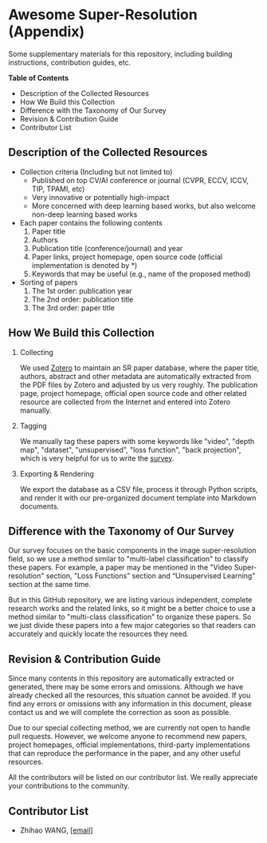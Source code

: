 # Awesome Super-Resolution (Appendix)

Some supplementary materials for this repository, including building instructions, contribution guides, etc.

**Table of Contents**

- Description of the Collected Resources
- How We Build this Collection
- Difference with the Taxonomy of Our Survey
- Revision & Contribution Guide
- Contributor List



## Description of the Collected Resources

- Collection criteria (Including but not limited to)
  - Published on top CV/AI conference or journal (CVPR, ECCV, ICCV, TIP, TPAMI, etc)
  - Very innovative or potentially high-impact
  - More concerned with deep learning based works, but also welcome non-deep learning based works
- Each paper contains the following contents
  1. Paper title
  2. Authors
  3. Publication title (conference/journal) and year
  4. Paper links, project homepage, open source code (official implementation is denoted by *)
  5. Keywords that may be useful (e.g., name of the proposed method)
- Sorting of papers
  1. The 1st order: publication year
  2. The 2nd order: publication title
  3. The 3rd order: paper title



## How We Build this Collection

1. Collecting

   We used [Zotero](https://www.zotero.org/) to maintain an SR paper database, where the paper title, authors, abstract and other metadata are automatically extracted from the PDF files by Zotero and adjusted by us very roughly. The publication page, project homepage, official open source code and other related resource are collected from the Internet and entered into Zotero manually.

2. Tagging

   We manually tag these papers with some keywords like "video", "depth map", "dataset", "unsupervised", "loss function", "back projection", which is very helpful for us to write the [survey](https://arxiv.org/abs/1902.06068).

3. Exporting & Rendering

   We export the database as a CSV file, process it through Python scripts, and render it with our pre-organized document template into Markdown documents.



## Difference with the Taxonomy of Our Survey

Our survey focuses on the basic components in the image super-resolution field, so we use a method similar to "multi-label classification" to classify these papers. For example, a paper may be mentioned in the "Video Super-resolution" section, "Loss Functions" section and “Unsupervised Learning” section at the same time. 

But in this GitHub repository, we are listing various independent, complete research works and the related links, so it might be a better choice to use a method similar to "multi-class classification"  to organize these papers. So we just divide these papers into a few major categories so that readers can accurately and quickly locate the resources they need.



## Revision & Contribution Guide

Since many contents in this repository are automatically extracted or generated, there may be some errors and omissions. Although we have already checked all the resources, this situation cannot be avoided. If you find any errors or omissions with any information in this document, please contact us and we will complete the correction as soon as possible.

Due to our special collecting method, we are currently not open to handle pull requests. However, we welcome anyone to recommend new papers, project homepages, official implementations, third-party implementations that can reproduce the performance in the paper, and any other useful resources. 

All the contributors will be listed on our contributor list. We really appreciate your contributions to the community.



## Contributor List

* Zhihao WANG, [[email](mailto:ptkin@outlook.com)]


